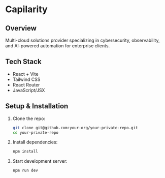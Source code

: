 # Capilarity

## Overview
Multi-cloud solutions provider specializing in cybersecurity, observability, and AI-powered automation for enterprise clients.

## Tech Stack
- React + Vite
- Tailwind CSS
- React Router
- JavaScript/JSX

## Setup & Installation
1. Clone the repo:
   ```bash
   git clone git@github.com:your-org/your-private-repo.git
   cd your-private-repo
   ```

2. Install dependencies:
   ```bash
   npm install
   ```

3. Start development server:
   ```bash
   npm run dev
   ```
